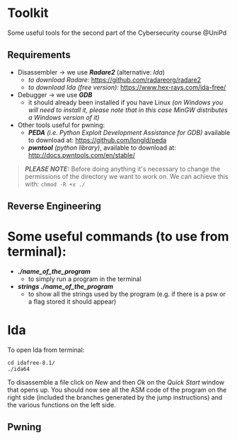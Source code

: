 # Toolkit

Some useful tools for the second part of the Cybersecurity course @UniPd

## Requirements
- Disassembler -> we use ***Radare2*** (alternative: *Ida*)
    - *to download Radare:* https://github.com/radareorg/radare2
    - *to download Ida (free version):* https://www.hex-rays.com/ida-free/
- Debugger -> we use ***GDB***
    - it should already been installed if you have Linux *(on Windows you will need to install it, please note that in this case MinGW distributes a Windows version of it)*
- Other tools useful for pwning:
    - ***PEDA*** *(i.e. Python Exploit Development Assistance for GDB)* available to download at: https://github.com/longld/peda
    - ***pwntool*** *(python library)*, available to download at: http://docs.pwntools.com/en/stable/


> ***PLEASE NOTE:***  Before doing anything it's necessary to change the permissions of the directory we want to work on. We can achieve this with:   ``` chmod -R +x ./ ```


## Reverse Engineering
# Some useful commands (to use from terminal):
- ***./name_of_the_program***
    - to simply run a program in the terminal
- ***strings ./name_of_the_program***
    - to show all the strings used by the program (e.g. if there is a psw or a flag stored it should appear)

# Ida
To open Ida from terminal:
```
cd idafree-8.1/
./ida64
```
To disassemble a file click on *New* and then *Ok* on the *Quick Start* window that opens up. You should now see all the ASM code of the program on the right side 
(included the branches generated by the jump instructions) and the various functions on the left side.


## Pwning
